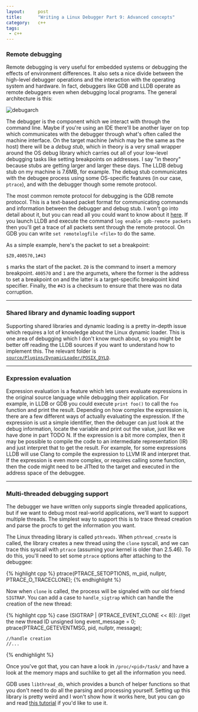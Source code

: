 ```yaml
---
layout:     post
title:      "Writing a Linux Debugger Part 9: Advanced concepts"
category:   c++
tags:
 - c++
---
```


### Remote debugging

Remote debugging is very useful for embedded systems or debugging the effects of environment differences. It also sets a nice divide between the high-level debugger operations and the interaction with the operating system and hardware. In fact, debuggers like GDB and LLDB operate as remote debuggers even when debugging local programs. The general architecture is this:

![debugarch](/assets/debugarch.png)

The debugger is the component which we interact with through the command line. Maybe if you're using an IDE there'll be another layer on top which communicates with the debugger through what's often called the machine interface. On the target machine (which may be the same as the host) there will be a *debug stub*, which in theory is a very small wrapper around the OS debug library which carries out all of your low-level debugging tasks like setting breakpoints on addresses. I say "in theory" because stubs are getting larger and larger these days. The LLDB debug stub on my machine is 7.6MB, for example. The debug stub communicates with the debugee process using some OS-specific features (in our case, `ptrace`), and with the debugger though some remote protocol.

The most common remote protocol for debugging is the GDB remote protocol. This is a text-based packet format for communicating commands and information between the debugger and debug stub. I won't go into detail about it, but you can read all you could want to know about it [here](https://sourceware.org/gdb/onlinedocs/gdb/Remote-Protocol.html). If you launch LLDB and execute the command `log enable gdb-remote packets` then you'll get a trace of all packets sent through the remote protocol. On GDB you can write `set remotelogfile <file>` to do the same.

As a simple example, here's the packet to set a breakpoint:

```
$Z0,400570,1#43
```

`$` marks the start of the packet. `Z0` is the command to insert a memory breakpoint. `400570` and `1` are the argumets, where the former is the address to set a breakpoint on and the latter is a target-specific breakpoint kind specifier. Finally, the `#43` is a checksum to ensure that there was no data corruption.

--------------------

### Shared library and dynamic loading support

Supporting shared libraries and dynamic loading is a pretty in-depth issue which requires a lot of knowledge about the Linux dynamic loader. This is one area of debugging which I don't know much about, so you might be better off reading the LLDB sources if you want to understand how to implement this. The relevant folder is [`source/Plugins/DynamicLoader/POSIX_DYLD`](https://github.com/llvm-mirror/lldb/tree/master/source/Plugins/DynamicLoader/POSIX-DYLD).

--------------------

### Expression evaluation

Expression evaluation is a feature which lets users evaluate expressions in the original source language while debugging their application. For example, in LLDB or GDB you could execute `print foo()` to call the `foo` function and print the result. Depending on how complex the expression is, there are a few different ways of actually evaluating the expression. If the expression is ust a simple identifier, then the debuger can just look at the debug information, locate the variable and print out the value, just like we have done in part TODO N. If the expression is a bit more complex, then it may be possible to compile the code to an intermediate representation (IR) and just interpret that to get the result. For example, for some expressions LLDB will use Clang to compile the expression to LLVM IR and interpret that. If the expression is even more complex, or requires calling some function, then the code might need to be JITted to the target and executed in the address space of the debuggee.

--------------------

### Multi-threaded debugging support

The debugger we have written only supports single threaded applications, but if we want to debug most real-world applications, we'll want to support multiple threads. The simplest way to support this is to trace thread creation and parse the procfs to get the information you want.

The Linux threading library is called `pthreads`. When `pthread_create` is called, the library creates a new thread using the `clone` syscall, and we can trace this syscall with `ptrace` (assuming your kernel is older than 2.5.46). To do this, you'll need to set some `ptrace` options after attaching to the debuggee:

{% highlight cpp %}
ptrace(PTRACE_SETOPTIONS, m_pid, nullptr, PTRACE_O_TRACECLONE);
{% endhighlight %}

Now when `clone` is called, the process will be signaled with our old friend `SIGTRAP`. You can add a case to `handle_sigtrap` which can handle the creation of the new thread:

{% highlight cpp %}
case (SIGTRAP | (PTRACE_EVENT_CLONE << 8)):
    //get the new thread ID
    unsigned long event_message = 0;
    ptrace(PTRACE_GETEVENTMSG, pid, nullptr, message);

    //handle creation
    //...
{% endhighlight %}

Once you've got that, you can have a look in `/proc/<pid>/task/` and have a look at the memory maps and suchlike to get all the information you need.

GDB uses `libthread_db`, which provides a bunch of helper functions so that you don't need to do all the parsing and processing yourself. Setting up this library is pretty weird and I won't show how it works here, but you can go and read [this tutorial](http://timetobleed.com/notes-about-an-odd-esoteric-yet-incredibly-useful-library-libthread_db/) if you'd like to use it.

